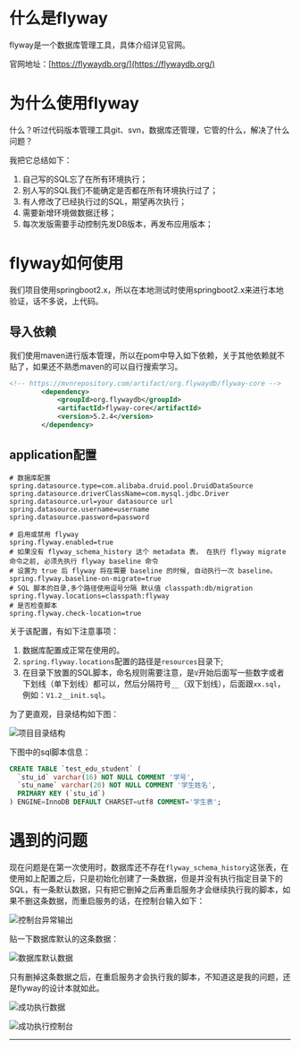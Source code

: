 # 什么是flyway

flyway是一个数据库管理工具，具体介绍详见官网。

官网地址：[https://flywaydb.org/](https://flywaydb.org/)

# 为什么使用flyway

什么？听过代码版本管理工具git、svn，数据库还管理，它管的什么，解决了什么问题？

我把它总结如下：

1. 自己写的SQL忘了在所有环境执行；
2. 别人写的SQL我们不能确定是否都在所有环境执行过了；
3. 有人修改了已经执行过的SQL，期望再次执行；
4. 需要新增环境做数据迁移；
5. 每次发版需要手动控制先发DB版本，再发布应用版本；

# flyway如何使用

我们项目使用springboot2.x，所以在本地测试时使用springboot2.x来进行本地验证，话不多说，上代码。

## 导入依赖

我们使用maven进行版本管理，所以在pom中导入如下依赖，关于其他依赖就不贴了，如果还不熟悉maven的可以自行搜索学习。
```xml
<!-- https://mvnrepository.com/artifact/org.flywaydb/flyway-core -->
		<dependency>
			<groupId>org.flywaydb</groupId>
			<artifactId>flyway-core</artifactId>
			<version>5.2.4</version>
		</dependency>
```

## application配置

```
# 数据库配置
spring.datasource.type=com.alibaba.druid.pool.DruidDataSource
spring.datasource.driverClassName=com.mysql.jdbc.Driver
spring.datasource.url=your datasource url
spring.datasource.username=username
spring.datasource.password=password

# 启用或禁用 flyway
spring.flyway.enabled=true
# 如果没有 flyway_schema_history 这个 metadata 表， 在执行 flyway migrate 命令之前, 必须先执行 flyway baseline 命令
# 设置为 true 后 flyway 将在需要 baseline 的时候, 自动执行一次 baseline。
spring.flyway.baseline-on-migrate=true
# SQL 脚本的目录,多个路径使用逗号分隔 默认值 classpath:db/migration
spring.flyway.locations=classpath:flyway
# 是否检查脚本
spring.flyway.check-location=true
```

关于该配置，有如下注意事项：

1. 数据库配置成正常在使用的。
2. `spring.flyway.locations`配置的路径是`resources`目录下;
3. 在目录下放置的SQL脚本，命名规则需要注意，是`V`开始后面写一些数字或者下划线（单下划线）都可以，然后分隔符号`__`（双下划线），后面跟`xx.sql`，例如：`V1.2__init.sql`。

为了更直观，目录结构如下图：

![项目目录结构](https://cdn.jsdelivr.net/gh/talkzhang/imgs-bed@master/image/%E4%BC%81%E4%B8%9A%E5%BE%AE%E4%BF%A1%E6%88%AA%E5%9B%BE_16122349286773.png)

下图中的sql脚本信息：

```sql
CREATE TABLE `test_edu_student` (
  `stu_id` varchar(16) NOT NULL COMMENT '学号',
  `stu_name` varchar(20) NOT NULL COMMENT '学生姓名',
  PRIMARY KEY (`stu_id`)
) ENGINE=InnoDB DEFAULT CHARSET=utf8 COMMENT='学生表';
```

# 遇到的问题

现在问题是在第一次使用时，数据库还不存在`flyway_schema_history`这张表，在使用如上配置之后，只是初始化创建了一条数据，但是并没有执行指定目录下的SQL，有一条默认数据，只有把它删掉之后再重启服务才会继续执行我的脚本，如果不删这条数据，而重启服务的话，在控制台输入如下：

![控制台异常输出](https://cdn.jsdelivr.net/gh/talkzhang/imgs-bed@master/image/%E4%BC%81%E4%B8%9A%E5%BE%AE%E4%BF%A1%E6%88%AA%E5%9B%BE_16122372654554.png)

贴一下数据库默认的这条数据：

![数据库默认数据](https://cdn.jsdelivr.net/gh/talkzhang/imgs-bed@master/image/%E4%BC%81%E4%B8%9A%E5%BE%AE%E4%BF%A1%E6%88%AA%E5%9B%BE_16122366361509.png)

只有删掉这条数据之后，在重启服务才会执行我的脚本，不知道这是我的问题，还是flyway的设计本就如此。

![成功执行数据](https://cdn.jsdelivr.net/gh/talkzhang/imgs-bed@master/image/%E4%BC%81%E4%B8%9A%E5%BE%AE%E4%BF%A1%E6%88%AA%E5%9B%BE_16122370184208.png)

![成功执行控制台](https://cdn.jsdelivr.net/gh/talkzhang/imgs-bed@master/image/%E4%BC%81%E4%B8%9A%E5%BE%AE%E4%BF%A1%E6%88%AA%E5%9B%BE_16122374662292.png)


---
